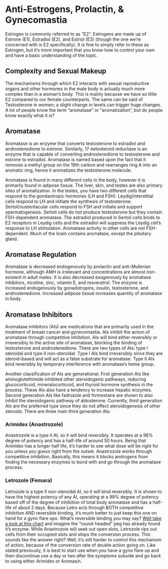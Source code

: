 # Anti-Estrogens, Prolactin, & Gynecomastia

Estrogen is commonly referred to as “E2”. Estrogens are made up of Estrone (E1), Estradiol (E2), and Estriol (E3) (though the one we’re concerned with is E2 specifically). It is fine to simply refer to these as Estrogen, but it’s more important that you know how to control your own and have a basic understanding of the topic.

## Complexity and Sexual Makeup

The mechanisms through which E2 interacts with sexual reproductive organs and other hormones in the male body is actually much more complex than in a woman’s body. This is mainly because we have so little E2 compared to our female counterparts. The same can be said of Testosterone in women; a slight change in levels can trigger huge changes. A lot of people know the term “aromatase” or “aromatization”, but do people know exactly what it is?

## Aromatase

Aromatase is an enzyme that converts testosterone to estradiol and androstenedione to estrone. Similarly, 17-ketosteroid reductase is an enzyme that is capable of converting androstenedione to testosterone and estrone to estradiol. Aromatase is named based upon the fact that it removes a methyl group on the 19th carbon and rearranges ring A into an aromatic ring, hence it aromatizes the testosterone molecule.

Aromatase is found in many different cells in the body, however it is primarily found in adipose tissue. The liver, skin, and testes are also primary sites of aromatization. In the testes, you have two different cells that respond to the gondaotropic hormones (LH and FSH). Leydig/interstitial cells respond to LH and initiate the synthesis of testosterone. Sertoli/sustentacular cells respond to FSH and initiate and support spermatogenesis. Sertoli cells do not produce testosterone but they contain FSH-dependent aromatase. The estradiol produced in Sertoli cells binds to E2 receptors in Leydig cells and the estradiol will suppress the Leydig cell’s response to LH stimulation. Aromatase activity in other cells are not FSH-dependent. Much of the brain contains aromatase, except the pituitary gland.

## Aromatase Regulation

Aromatase is decreased endogenously by prolactin and anti-Mullerian hormone, although AMH is irrelevant and concentrations are almost non-existent in adult males. It is also decreased exogenously by aromatase inhibitors, nicotine, zinc, vitamin E, and resveratrol. The enzyme is increased endogenously by gonadotropins, insulin, testosterone, and androstenedione. Increased adipose tissue increases quantity of aromatase in body.

## Aromatase Inhibitors

Aromatase inhibitors (AIs) are medications that are primarily used in the treatment of breast cancer and gynecomastia. AIs inhibit the action of aromatase through competitive inhibition. AIs will bind either reversibly or irreversibly to the active site of aromatase, blocking the binding of testosterone and androstenedione. There are two types of AIs: type I steroidal and type II non-steroidal. Type I AIs bind irreversibly since they are steroid-based and will act as a false substrate for aromatase. Type II AIs bind reversibly by temporary interference with aromatase’s heme group.

Another classification of AIs are generational. First generation AIs like aminoglutethimide inhibited other steroidogenic pathways, reducing glucocorticoid, mineralocorticoid, and thyroid hormone synthesis in the process. These AIs also have a tendency to increase hepatic enzymes. Second generation AIs like fadrozole and formestane are shown to also inhibit the steroidogenic pathway of aldosterone. Currently, third generation AIs are the preferred type since they do not affect steroidogenesis of other steroids. There are three main third generation AIs:

### Arimidex (Anastrozole)

Anastrozole is a type II AI, so it will bind reversibly. It operates at a 96% degree of potency and has a half-life of around 50 hours. Being that Arimidex has a longer half life, it’s harder to see what dose will be right for you unless you guess right from the outset. Anastrozole works through competitive inhibition. Basically, this means it blocks androgens from finding the necessary enzymes to bond with and go through the aromatase process.

### Letrozole (Femara)

Letrozole is a type II non-steroidal AI, so it will bind reversibly. It is shown to have the highest potency of any AI, operating at a 99% degree of potency based off of the degree of inhibition of total body aromatase and has a half-life of about 2 days. Because Letro acts through BOTH competitive inhibition AND reversible binding, it’s much better to just keep this one on hand for a gyno flare ups. What’s reversible binding you may say? [Well take a look at this chart](https://upload.wikimedia.org/wikipedia/commons/thumb/f/fb/Comp_inhib.svg/800px-Comp_inhib.svg.png) and imagine the “round-headed” peg has already found it’s enzyme. While Anastrozole will seek out open slots, Letrozole rips out cells from their occupied slots and stops the conversion process. This sounds like the answer right? Well, it’s still harder to control this mechanism of action, because of the conversion rate of double action going on. Like stated previously, it is best to start use when you have a gyno flare up and then discontinue use a day or two after the symptoms subside and go back to using either Arimidex or Aromasin.